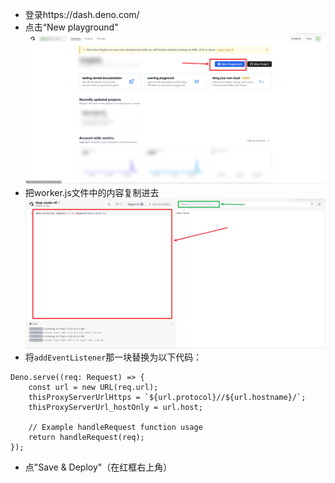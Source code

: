 * 登录https://dash.deno.com/
* 点击“New playground"
![New playground](img/deno1.png)
* 把worker.js文件中的内容复制进去
![保存并部署](img/deno2.png)
* 将`addEventListener`那一块替换为以下代码：
```
Deno.serve((req: Request) => {
    const url = new URL(req.url);
    thisProxyServerUrlHttps = `${url.protocol}//${url.hostname}/`;
    thisProxyServerUrl_hostOnly = url.host;

    // Example handleRequest function usage
    return handleRequest(req);
});
```
* 点"Save & Deploy"（在红框右上角）
